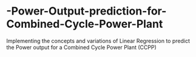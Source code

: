 # -Power-Output-prediction-for-Combined-Cycle-Power-Plant
Implementing the concepts and variations of Linear Regression to predict the Power output for a Combined Cycle Power Plant (CCPP)
